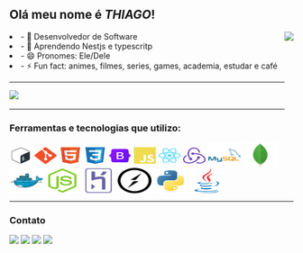 ## Olá meu nome é ***THIAGO***!

<div align="center">
  <img height="150px" align="right" src="https://programathor.com.br/blog/wp-content/uploads/2018/05/fast-typing.gif" />
  <div align="left" style="display: inline_block">
    <li>- 🔭 Desenvolvedor de Software</a></li>
    <li>- 🌱 Aprendendo Nestjs e typescritp</li>
    <li>- 😄 Pronomes: Ele/Dele</li>
    <li>- ⚡ Fun fact: animes, filmes, series, games, academia, estudar e café</li>
  </div>
</div>

---

<div align="center style="display: flex"">
  <img height="180em" src="https://github-readme-stats.vercel.app/api?username=thisouzadev&show_icons=true&theme=dracula&include_all_commits=true&count_private=true&icon_color=2FC18C&title_color=2FC18C&bg_color=1A1D21"/>
</div>

---

### Ferramentas e tecnologias que utilizo:

<div>
  <img align="center" alt="bash" height="30" width="40" src="https://raw.githubusercontent.com/devicons/devicon/master/icons/bash/bash-original.svg">
  <img align="center" alt="git" height="30" width="40" src="https://raw.githubusercontent.com/devicons/devicon/master/icons/git/git-original.svg">
  <img align="center" alt="HTML" height="30" width="40" src="https://raw.githubusercontent.com/devicons/devicon/master/icons/html5/html5-original.svg">
  <img align="center" alt="CSS" height="30" width="40" src="https://raw.githubusercontent.com/devicons/devicon/master/icons/css3/css3-original.svg">
  <img align="center" alt="bootstrap" height="30" width="40" src="https://raw.githubusercontent.com/devicons/devicon/master/icons/bootstrap/bootstrap-original.svg">
  <img align="center" alt="Js" height="30" width="40" src="https://raw.githubusercontent.com/devicons/devicon/master/icons/javascript/javascript-plain.svg">
  <img align="center" alt="React" height="30" width="40" src="https://raw.githubusercontent.com/devicons/devicon/master/icons/react/react-original.svg">
  <img align="center" alt="redux" height="30" width="40" src="https://raw.githubusercontent.com/devicons/devicon/master/icons/redux/redux-original.svg">
  <img align="center" alt="mysql" height="45" width="60" src="https://raw.githubusercontent.com/devicons/devicon/master/icons/mysql/mysql-original-wordmark.svg">
  <img align="center" alt="mongodb" height="45" width="60" src="https://raw.githubusercontent.com/devicons/devicon/master/icons/mongodb/mongodb-original.svg">
  <img align="center" alt="docker" height="45" width="60" src="https://raw.githubusercontent.com/devicons/devicon/master/icons/docker/docker-original.svg">
  <img align="center" alt="nodejs" height="45" width="60" src="https://raw.githubusercontent.com/devicons/devicon/master/icons/nodejs/nodejs-original.svg">
  <img align="center" alt="heroku" height="45" width="60" src="https://raw.githubusercontent.com/devicons/devicon/master/icons/heroku/heroku-original.svg">
  <img align="center" alt="socket.io" height="45" width="60" src="https://raw.githubusercontent.com/devicons/devicon/master/icons/socketio/socketio-original.svg">
  <img align="center" alt="python" height="45" width="60" src="https://raw.githubusercontent.com/devicons/devicon/master/icons/python/python-original.svg">
  <img align="center" alt="java" height="45" width="60" src="https://raw.githubusercontent.com/devicons/devicon/master/icons/java/java-original.svg">
</div>

---

### Contato

<div>
  <a href="https://www.linkedin.com/in/thisouzadev/" target="_blank"><img src="https://img.shields.io/badge/-LinkedIn-%230077B5?style=for-the-badge&logo=linkedin&logoColor=white" target="_blank"></a> 
<a href = "mailto:thiagodesouza.dev@gmail.com"><img src="https://img.shields.io/badge/-Gmail-%23333?style=for-the-badge&logo=gmail&logoColor=white" target="_blank"></a>
  <a href = "https://web.whatsapp.com/send?phone=979447656"><img src="https://img.shields.io/badge/-whatsapp-V8789?style=for-the-badge&logo=whatsapp&logoColor=white" target="_blank"></a>
  <a href = "https://portfolio-ten-sable-66.vercel.app/"><img src="https://img.shields.io/badge/-Portfolio-V8789?style=for-the-badge&logo=whatsapp&logoColor=white" target="_blank"></a>
</div>


